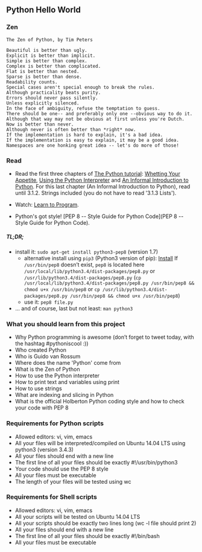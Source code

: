 ## Python Hello World

### Zen
```
The Zen of Python, by Tim Peters

Beautiful is better than ugly.
Explicit is better than implicit.
Simple is better than complex.
Complex is better than complicated.
Flat is better than nested.
Sparse is better than dense.
Readability counts.
Special cases aren't special enough to break the rules.
Although practicality beats purity.
Errors should never pass silently.
Unless explicitly silenced.
In the face of ambiguity, refuse the temptation to guess.
There should be one-- and preferably only one --obvious way to do it.
Although that way may not be obvious at first unless you're Dutch.
Now is better than never.
Although never is often better than *right* now.
If the implementation is hard to explain, it's a bad idea.
If the implementation is easy to explain, it may be a good idea.
Namespaces are one honking great idea -- let's do more of those!
```

### Read

- Read the first three chapters of [The Python tutorial](https://docs.python.org/3.4/tutorial/index.html): [Whetting Your Appetite](https://docs.python.org/3.4/tutorial/appetite.html), [Using the Python Interpreter](https://docs.python.org/3.4/tutorial/interpreter.html) and [An Informal Introduction to Python](https://docs.python.org/3.4/tutorial/introduction.html). For this last chapter (An Informal Introduction to Python), read until 3.1.2. Strings included (you do not have to read '3.1.3 Lists').

- Watch: [Learn to Program](https://www.youtube.com/playlist?list=PLGLfVvz_LVvTn3cK5e6LjhgGiSeVlIRwt).

- Python's got style! [PEP 8 -- Style Guide for Python Code](PEP 8 -- Style Guide for Python Code).

##### TL;DR;

* install it: ```sudo apt-get install python3-pep8``` (version 1.7)
  * alternative install using ```pip3``` (Python3 version of pip): [Install](https://pep8.readthedocs.io/en/release-1.7.x/intro.html#installation)
If ```/usr/bin/pep8``` doesn’t exist, ```pep8``` is located here ```/usr/local/lib/python3.4/dist-packages/pep8.py``` or ```/usr/lib/python3.4/dist-packages/pep8.py``` (```cp /usr/local/lib/python3.4/dist-packages/pep8.py /usr/bin/pep8 && chmod u+x /usr/bin/pep8``` or ```cp /usr/lib/python3.4/dist-packages/pep8.py /usr/bin/pep8 && chmod u+x /usr/bin/pep8```)
  * use it: ```pep8 file.py```
* ... and of course, last but not least: ```man python3```

### What you should learn from this project

- Why Python programming is awesome (don’t forget to tweet today, with the hashtag #pythoniscool :))
- Who created Python
- Who is Guido van Rossum
- Where does the name 'Python' come from
- What is the Zen of Python
- How to use the Python interpreter
- How to print text and variables using print
- How to use strings
- What are indexing and slicing in Python
- What is the official Holberton Python coding style and how to check your code with PEP 8

### Requirements for Python scripts

- Allowed editors: vi, vim, emacs
- All your files will be interpreted/compiled on Ubuntu 14.04 LTS using python3 (version 3.4.3)
- All your files should end with a new line
- The first line of all your files should be exactly #!/usr/bin/python3
- Your code should use the PEP 8 style
- All your files must be executable
- The length of your files will be tested using wc

### Requirements for Shell scripts

- Allowed editors: vi, vim, emacs
- All your scripts will be tested on Ubuntu 14.04 LTS
- All your scripts should be exactly two lines long (wc -l file should print 2)
- All your files should end with a new line
- The first line of all your files should be exactly #!/bin/bash
- All your files must be executable
